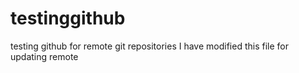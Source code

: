# testinggithub
testing github for remote git repositories
I have modified this file for updating remote
